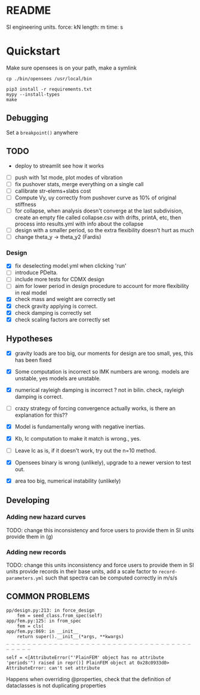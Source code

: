 # README
SI engineering units.
force: kN
length: m
time: s

# Quickstart
Make sure opensees is on your path, make a symlink

`cp ./bin/opensees /usr/local/bin`

```
pip3 install -r requirements.txt
mypy --install-types
make
```

## Debugging
Set a `breakpoint()` anywhere

## TODO
- deploy to streamlit see how it works
- [ ] push with 1st mode, plot modes of vibration
- [ ] fix pushover stats, merge everything on a single call
- [ ] callibrate str-elems+slabs cost
- [ ] Compute Vy, uy correctly from pushover curve as 10% of original stiffness
- [ ] for collapse, when analysis doesn't converge at the last subdivision, create an empty file called collapse.csv with drifts, printA, etc, then process into results.yml with info about the collapse
- [ ] design with a smaller period, so the extra flexibility doesn't hurt as much
- [ ] change theta_y -> theta_y2 (Fardis)

### Design
- [x] fix deselecting model.yml when clicking 'run'
- [ ] introduce PDelta.
- [ ] include more tests for CDMX design
- [ ] aim for lower period in design procedure to account for more flexibility in real model
- [x] check mass and weight are correctly set
- [x] check gravity applying is correct.
- [x] check damping is correctly set
- [x] check scaling factors are correctly set

## Hypotheses
- [x] gravity loads are too big, our moments for design are too small, yes, this has been fixed
- [x] Some computation is incorrect so IMK numbers are wrong. models are unstable, yes models are unstable.
- [x] numerical rayleigh damping is incorrect ? not in bilin. check, rayleigh damping is correct.
- [ ] crazy strategy of forcing convergence actually works, is there an explanation for this??
- [x] Model is fundamentally wrong with negative inertias.
- [x] Kb, Ic computation to make it match is wrong., yes.
- [ ] Leave Ic as is, if it doesn't work, try out the n=10 method.
- [x] Opensees binary is wrong (unlikely), upgrade to a newer version to test out.
- [x] area too big, numerical instability (unlikely)


## Developing
### Adding new hazard curves
TODO: change this inconsistency and force users to provide them in SI units
provide them in (g)

### Adding new records
TODO: change this units inconsistency and force users to provide them in SI units
provide records in their base units, add a scale factor to `record-parameters.yml` such that spectra can be computed correctly in m/s/s


## COMMON PROBLEMS

```
pp/design.py:213: in force_design
    fem = seed_class.from_spec(self)
app/fem.py:125: in from_spec
    fem = cls(
app/fem.py:869: in __init__
    return super().__init__(*args, **kwargs)
_ _ _ _ _ _ _ _ _ _ _ _ _ _ _ _ _ _ _ _ _ _ _ _ _ _ _ _ _ _ _ _ _ _ _ _ _ _ _ _ 

self = <[AttributeError("'PlainFEM' object has no attribute 'periods'") raised in repr()] PlainFEM object at 0x28c0933d0>
AttributeError: can't set attribute
```

Happens when overriding @properties, check that the definition of dataclasses is not duplicating properties
